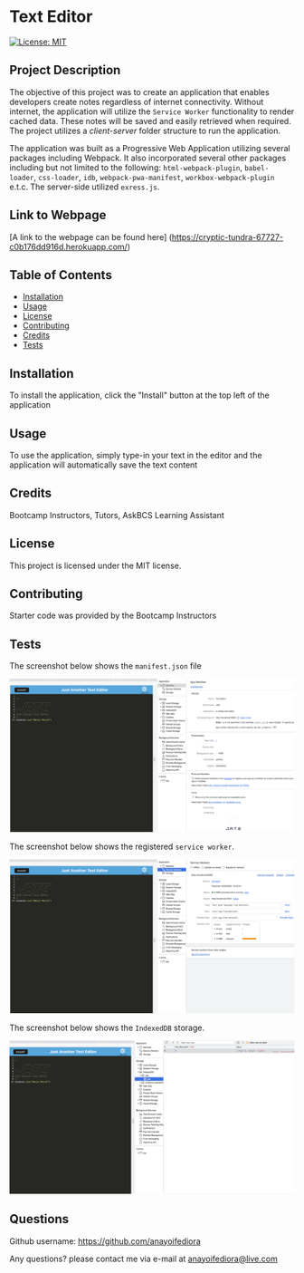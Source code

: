 # **Text Editor** 
[![License: MIT](https://img.shields.io/badge/License-MIT-yellow.svg)](https://opensource.org/licenses/MIT)
## Project Description
The objective of this project was to create an application that enables developers create notes regardless of internet connectivity. Without internet, the application will utilize the `Service Worker` functionality to render cached data. These notes will be saved and easily retrieved when required. The project utilizes a *client-server* folder structure to run the application. 

The application was built as a Progressive Web Application utilizing several packages including Webpack. It also incorporated several other packages including but not limited to the following: `html-webpack-plugin`, `babel-loader`, `css-loader`, `idb`, `webpack-pwa-manifest`, `workbox-webpack-plugin` e.t.c. The server-side utilized `exress.js`.
## Link to Webpage
[A link to the webpage can be found here] (https://cryptic-tundra-67727-c0b176dd916d.herokuapp.com/)
## Table of Contents
- [Installation](#installation)
- [Usage](#usage)
- [License](#license)
- [Contributing](#contributing)
- [Credits](#credits)
- [Tests](#tests)

## Installation 
To install the application, click the "Install" button at the top left of the application
## Usage
To use the application, simply type-in your text in the editor and the application will automatically save the text content
## Credits
Bootcamp Instructors, Tutors, AskBCS Learning Assistant
## License
This project is licensed under the MIT license.
## Contributing
Starter code  was provided by the Bootcamp Instructors
## Tests
The screenshot below shows the `manifest.json` file

![Manifest](./client/src/images/Screenshot%202023-09-12%20at%2012.49.38%20pm.png)

The screenshot below shows the registered `service worker`.

![Serviceworker](./client/src/images/Screenshot%202023-09-12%20at%2012.50.44%20pm.png)

The screenshot below shows the `IndexedDB` storage.

![IndexedDB](./client/src/images/Screenshot%202023-09-12%20at%2012.51.09%20pm.png)
## Questions
Github username: https://github.com/anayoifediora

Any questions? please contact me via e-mail at anayoifediora@live.com